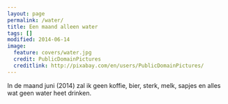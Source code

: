 ```yaml
---
layout: page
permalink: /water/
title: Een maand alleen water
tags: []
modified: 2014-06-14
image:
  feature: covers/water.jpg
  credit: PublicDomainPictures
  creditlink: http://pixabay.com/en/users/PublicDomainPictures/
---
```


In de maand juni (2014) zal ik geen koffie, bier, sterk, melk, sapjes en alles wat geen water heet drinken.
